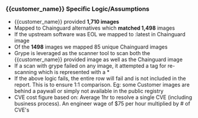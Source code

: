 ### {{customer_name}} Specific Logic/Assumptions

- {{customer_name}} provided **1,710 images**
- Mapped to Chainguard alternatives which **matched 1,498** images
- If the upstream software was EOL we mapped to :latest in Chainguard image
- Of the **1498** images we mapped 85 unique Chainguard images
- Grype is leveraged as the scanner tool to scan both the {{customer_name}} provided image as well as the Chainguard image
- If a scan with grype failed on any image, it attempted a tag for re-scanning which is represented with a *
- If the above logic fails, the entire row will fail and is not included in the report. This is to ensure 1:1 comparison. Eg: some Customer images are behind a paywall or simply not available in the public registry
- CVE cost figure based on: Average 1hr to resolve a single CVE (including business process). An engineer wage of $75 per hour multiplied by # of CVE's
